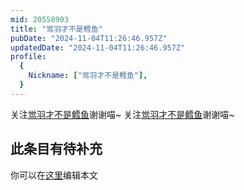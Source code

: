 ```yaml
---
mid: 20558903
title: "鸴羽才不是鳕鱼"
pubDate: "2024-11-04T11:26:46.957Z"
updatedDate: "2024-11-04T11:26:46.957Z"
profile:
  {
    Nickname: ["鸴羽才不是鳕鱼"],
  }
---
```


关注[鸴羽才不是鳕鱼](https://space.bilibili.com/20558903)谢谢喵~ 关注[鸴羽才不是鳕鱼](https://space.bilibili.com/20558903)谢谢喵~

## 此条目有待补充
你可以在[这里](https://github.com/Yuhanawa/VTuber.ICU/edit/master/src/content/v/鸴羽才不是鳕鱼/index.md)编辑本文
